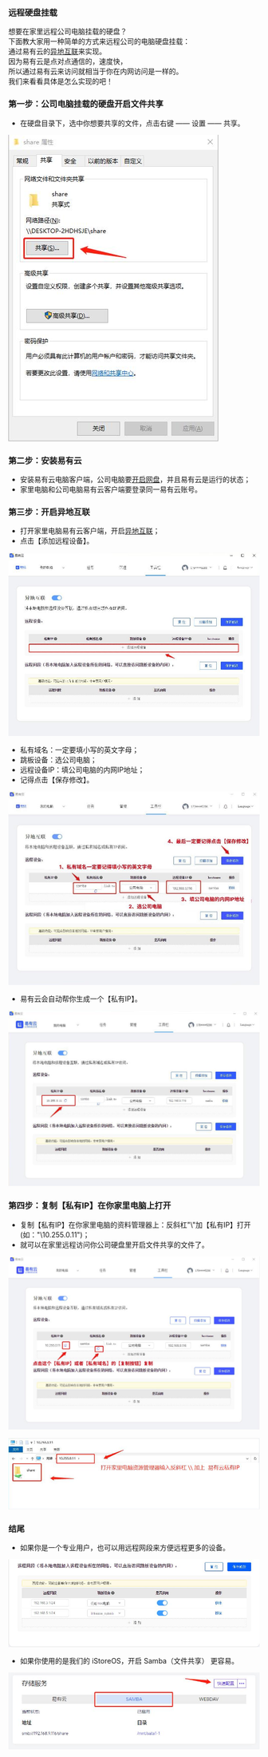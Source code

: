 ### 远程硬盘挂载

想要在家里远程公司电脑挂载的硬盘？   
下面教大家用一种简单的方式来远程公司的电脑硬盘挂载：  
通过易有云的[异地互联](/zh/guide/linkease/function/remote_connects.md)来实现。  
因为易有云是点对点通信的，速度快，  
所以通过易有云来访问就相当于你在内网访问是一样的。  
我们来看看具体是怎么实现的吧！  

### 第一步：公司电脑挂载的硬盘开启文件共享
- 在硬盘目录下，选中你想要共享的文件，点击右键 —— 设置 —— 共享。

![image](./image/mount/11.jpg)

### 第二步：安装易有云
-  安装易有云电脑客户端，公司电脑要[开启网盘](/zh/guide/linkease/install/device/windows.md)，并且易有云是运行的状态；
- 家里电脑和公司电脑易有云客户端要登录同一易有云账号。

### 第三步：开启异地互联
- 打开家里电脑易有云客户端，开启[异地互联](/zh/guide/linkease/function/remote_connects.md)；
- 点击【添加远程设备】。

![image](./image/mount/21.jpg)

- 私有域名：一定要填小写的英文字母；
- 跳板设备：选公司电脑；
- 远程设备IP：填公司电脑的内网IP地址；
- 记得点击【保存修改】。

![image](./image/mount/6.jpg)

- 易有云会自动帮你生成一个【私有IP】。

![image](./image/mount/7.jpg)

### 第四步：复制【私有IP】在你家里电脑上打开
- 复制【私有IP】在你家里电脑的资料管理器上：反斜杠"\\"加【私有IP】打开(如："\\10.255.0.11")；
- 就可以在家里远程访问你公司硬盘里开启文件共享的文件了。

![image](./image/mount/12.jpg)

![image](./image/mount/8.jpg)

### 结尾

- 如果你是一个专业用户，也可以用远程网段来方便远程更多的设备。

![image](./image/mount/9.jpg)

- 如果你使用的是我们的 iStoreOS，开启 Samba（文件共享） 更容易。

![image](./image/mount/10.jpg)

